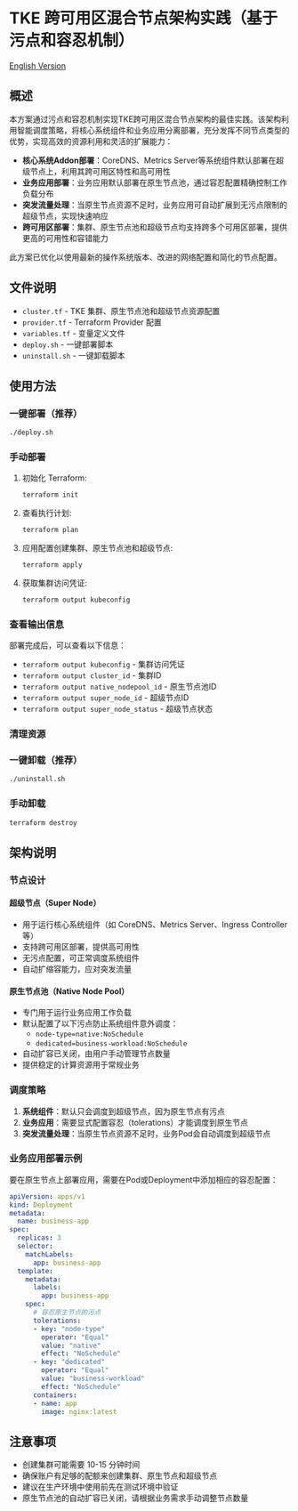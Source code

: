 # TKE 跨可用区混合节点架构实践（基于污点和容忍机制）

[English Version](./README_en.md)

## 概述

本方案通过污点和容忍机制实现TKE跨可用区混合节点架构的最佳实践。该架构利用智能调度策略，将核心系统组件和业务应用分离部署，充分发挥不同节点类型的优势，实现高效的资源利用和灵活的扩展能力：

- **核心系统Addon部署**：CoreDNS、Metrics Server等系统组件默认部署在超级节点上，利用其跨可用区特性和高可用性
- **业务应用部署**：业务应用默认部署在原生节点池，通过容忍配置精确控制工作负载分布
- **突发流量处理**：当原生节点资源不足时，业务应用可自动扩展到无污点限制的超级节点，实现快速响应
- **跨可用区部署**：集群、原生节点池和超级节点均支持跨多个可用区部署，提供更高的可用性和容错能力

此方案已优化以使用最新的操作系统版本、改进的网络配置和简化的节点配置。

## 文件说明

- `cluster.tf` - TKE 集群、原生节点池和超级节点资源配置
- `provider.tf` - Terraform Provider 配置
- `variables.tf` - 变量定义文件
- `deploy.sh` - 一键部署脚本
- `uninstall.sh` - 一键卸载脚本

## 使用方法

### 一键部署（推荐）
```bash
./deploy.sh
```

### 手动部署
1. 初始化 Terraform:
   ```bash
   terraform init
   ```

2. 查看执行计划:
   ```bash
   terraform plan
   ```

3. 应用配置创建集群、原生节点池和超级节点:
   ```bash
   terraform apply
   ```

4. 获取集群访问凭证:
   ```bash
   terraform output kubeconfig
   ```

### 查看输出信息
部署完成后，可以查看以下信息：
- `terraform output kubeconfig` - 集群访问凭证
- `terraform output cluster_id` - 集群ID
- `terraform output native_nodepool_id` - 原生节点池ID
- `terraform output super_node_id` - 超级节点ID
- `terraform output super_node_status` - 超级节点状态

### 清理资源

### 一键卸载（推荐）
```bash
./uninstall.sh
```

### 手动卸载
```bash
terraform destroy
```

## 架构说明

### 节点设计

#### 超级节点（Super Node）
- 用于运行核心系统组件（如 CoreDNS、Metrics Server、Ingress Controller 等）
- 支持跨可用区部署，提供高可用性
- 无污点配置，可正常调度系统组件
- 自动扩缩容能力，应对突发流量

#### 原生节点池（Native Node Pool）
- 专门用于运行业务应用工作负载
- 默认配置了以下污点防止系统组件意外调度：
  - `node-type=native:NoSchedule`
  - `dedicated=business-workload:NoSchedule`
- 自动扩容已关闭，由用户手动管理节点数量
- 提供稳定的计算资源用于常规业务

### 调度策略

1. **系统组件**：默认只会调度到超级节点，因为原生节点有污点
2. **业务应用**：需要显式配置容忍（tolerations）才能调度到原生节点
3. **突发流量处理**：当原生节点资源不足时，业务Pod会自动调度到超级节点

### 业务应用部署示例

要在原生节点上部署应用，需要在Pod或Deployment中添加相应的容忍配置：

```yaml
apiVersion: apps/v1
kind: Deployment
metadata:
  name: business-app
spec:
  replicas: 3
  selector:
    matchLabels:
      app: business-app
  template:
    metadata:
      labels:
        app: business-app
    spec:
      # 容忍原生节点的污点
      tolerations:
      - key: "node-type"
        operator: "Equal"
        value: "native"
        effect: "NoSchedule"
      - key: "dedicated"
        operator: "Equal"
        value: "business-workload"
        effect: "NoSchedule"
      containers:
      - name: app
        image: nginx:latest
```

## 注意事项

- 创建集群可能需要 10-15 分钟时间
- 确保账户有足够的配额来创建集群、原生节点和超级节点
- 建议在生产环境中使用前先在测试环境中验证
- 原生节点池的自动扩容已关闭，请根据业务需求手动调整节点数量
